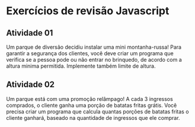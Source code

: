 # Exercícios de revisão Javascript

## Atividade 01

Um parque de diversão decidiu instalar uma mini montanha-russa! Para garantir a segurança dos clientes, você deve criar um programa que verifica se a pessoa pode ou não entrar no brinquedo, de acordo com a altura minima permitida. Implemente também limite de altura.

## Atividade 02

Um parque está com uma promoção relâmpago! A cada 3 ingressos comprados, o cliente ganha uma porção de batatas fritas grátis. Você precisa criar um programa que calcula quantas porções de batatas fritas o cliente ganhará, baseado na quantidade de ingressos que ele comprar. 